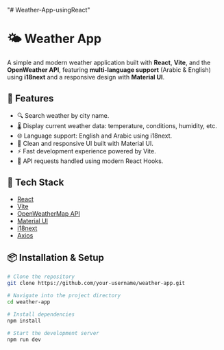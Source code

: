 "# Weather-App-usingReact" 
# 🌤️ Weather App

A simple and modern weather application built with **React**, **Vite**, and the **OpenWeather API**, featuring **multi-language support** (Arabic & English) using **i18next** and a responsive design with **Material UI**.

## 🚀 Features

- 🔍 Search weather by city name.
- 🌡️ Display current weather data: temperature, conditions, humidity, etc.
- 🌐 Language support: English and Arabic using i18next.
- 🎨 Clean and responsive UI built with Material UI.
- ⚡ Fast development experience powered by Vite.
- 🔄 API requests handled using modern React Hooks.

## 🧰 Tech Stack

- [React](https://reactjs.org/)
- [Vite](https://vitejs.dev/)
- [OpenWeatherMap API](https://openweathermap.org/api)
- [Material UI](https://mui.com/)
- [i18next](https://www.i18next.com/)
- [Axios](https://axios-http.com/) 

## 📦 Installation & Setup

```bash
# Clone the repository
git clone https://github.com/your-username/weather-app.git

# Navigate into the project directory
cd weather-app

# Install dependencies
npm install

# Start the development server
npm run dev


